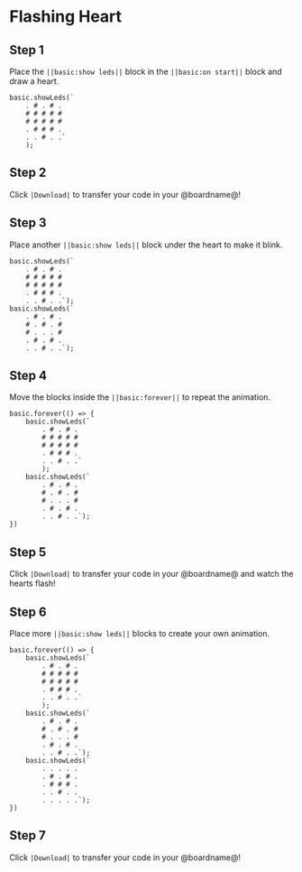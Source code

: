 # Flashing Heart

## Step 1

Place the ``||basic:show leds||`` block in the ``||basic:on start||`` block and draw a heart.

```blocks
basic.showLeds(`
    . # . # .
    # # # # #
    # # # # #
    . # # # .
    . . # . .`
    );
```

## Step 2

Click ``|Download|`` to transfer your code in your @boardname@!

## Step 3

Place another ``||basic:show leds||`` block under the heart to make it blink.

```blocks
basic.showLeds(`
    . # . # .
    # # # # #
    # # # # #
    . # # # .
    . . # . .`);
basic.showLeds(`
    . # . # .
    # . # . #
    # . . . #
    . # . # .
    . . # . .`);
```

## Step 4

Move the blocks inside the ``||basic:forever||`` to repeat the animation.

```blocks
basic.forever(() => {
    basic.showLeds(`
        . # . # .
        # # # # #
        # # # # #
        . # # # .
        . . # . .`
        );
    basic.showLeds(`
        . # . # .
        # . # . #
        # . . . #
        . # . # .
        . . # . .`);
})
```

## Step 5

Click ``|Download|`` to transfer your code in your @boardname@ and watch the hearts flash!

## Step 6

Place more ``||basic:show leds||`` blocks to create your own animation.

```blocks
basic.forever(() => {
    basic.showLeds(`
        . # . # .
        # # # # #
        # # # # #
        . # # # .
        . . # . .`
        );
    basic.showLeds(`
        . # . # .
        # . # . #
        # . . . #
        . # . # .
        . . # . .`);
    basic.showLeds(`
        . . . . .
        . # . # .
        . # # # .
        . . # . .
        . . . . .`);
})
```

## Step 7

Click ``|Download|`` to transfer your code in your @boardname@!
